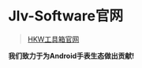 # Jlv-Software官网

> [HKW工具箱官网](https://jlv-software.github.io/HKW-Tools/)

**我们致力于为Android手表生态做出贡献!**